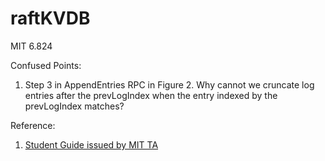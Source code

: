 # raftKVDB
MIT 6.824

Confused Points:
1. Step 3 in AppendEntries RPC in Figure 2. Why cannot we cruncate log entries after the prevLogIndex when the entry indexed by the prevLogIndex matches?

Reference:
1. [Student Guide issued by MIT TA](https://thesquareplanet.com/blog/students-guide-to-raft/)
